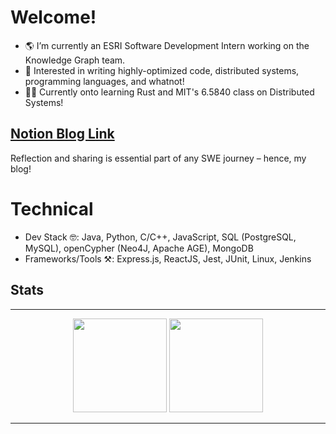 # Welcome!

- 🌎 I’m currently an ESRI Software Development Intern working on the Knowledge Graph team.
- 🔭 Interested in writing highly-optimized code, distributed systems, programming languages, and whatnot! 
- 👨‍💻 Currently onto learning Rust and MIT's 6.5840 class on Distributed Systems!

## [Notion Blog Link]( https://amazing-course-2de.notion.site/Welcome-to-my-blog-3be732f4648149548f1924eb50e8198b?pvs=74 )

Reflection and sharing is essential part of any SWE journey – hence, my blog!

# Technical

- Dev Stack 🤓: Java, Python, C/C++, JavaScript, SQL (PostgreSQL, MySQL), openCypher (Neo4J, Apache AGE), MongoDB
- Frameworks/Tools ⚒️:  Express.js, ReactJS, Jest, JUnit, Linux, Jenkins


## Stats
---

<p align="center">
  <img src = "https://github-readme-streak-stats.herokuapp.com/?user=deniskilseev&theme=vue-dark&hide_border=true") height ="150px" />
  <img src = "https://github-readme-stats.vercel.app/api/top-langs/?username=deniskilseev&theme=vue-dark&show_icons=true&hide_border=true&layout=compact") height ="150px" />
</p>

---
